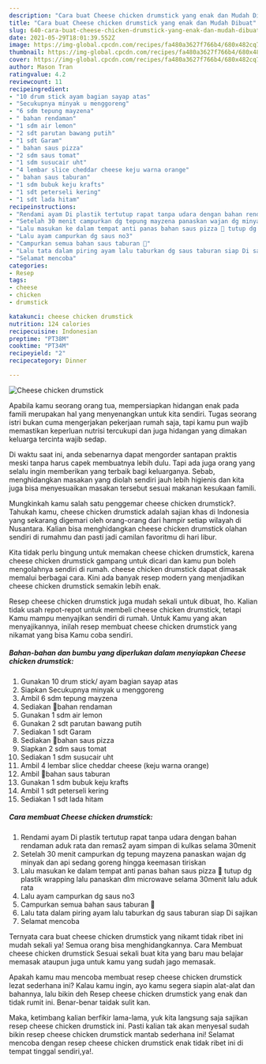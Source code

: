 ```yaml
---
description: "Cara buat Cheese chicken drumstick yang enak dan Mudah Dibuat"
title: "Cara buat Cheese chicken drumstick yang enak dan Mudah Dibuat"
slug: 640-cara-buat-cheese-chicken-drumstick-yang-enak-dan-mudah-dibuat
date: 2021-05-29T18:01:39.552Z
image: https://img-global.cpcdn.com/recipes/fa480a3627f766b4/680x482cq70/cheese-chicken-drumstick-foto-resep-utama.jpg
thumbnail: https://img-global.cpcdn.com/recipes/fa480a3627f766b4/680x482cq70/cheese-chicken-drumstick-foto-resep-utama.jpg
cover: https://img-global.cpcdn.com/recipes/fa480a3627f766b4/680x482cq70/cheese-chicken-drumstick-foto-resep-utama.jpg
author: Mason Tran
ratingvalue: 4.2
reviewcount: 11
recipeingredient:
- "10 drum stick ayam bagian sayap atas"
- "Secukupnya minyak u menggoreng"
- "6 sdm tepung mayzena"
- " bahan rendaman"
- "1 sdm air lemon"
- "2 sdt parutan bawang putih"
- "1 sdt Garam"
- " bahan saus pizza"
- "2 sdm saus tomat"
- "1 sdm susucair uht"
- "4 lembar slice cheddar cheese keju warna orange"
- " bahan saus taburan"
- "1 sdm bubuk keju krafts"
- "1 sdt peterseli kering"
- "1 sdt lada hitam"
recipeinstructions:
- "Rendami ayam Di plastik tertutup rapat tanpa udara dengan bahan rendaman aduk rata dan remas2 ayam simpan di kulkas selama 30menit"
- "Setelah 30 menit campurkan dg tepung mayzena panaskan wajan dg minyak dan api sedang goreng hingga keemasan tiriskan"
- "Lalu masukan ke dalam tempat anti panas bahan saus pizza 🍕 tutup dg plastik wrapping lalu panaskan dlm microwave selama 30menit lalu aduk rata"
- "Lalu ayam campurkan dg saus no3"
- "Campurkan semua bahan saus taburan 🥄"
- "Lalu tata dalam piring ayam lalu taburkan dg saus taburan siap Di sajikan"
- "Selamat mencoba"
categories:
- Resep
tags:
- cheese
- chicken
- drumstick

katakunci: cheese chicken drumstick 
nutrition: 124 calories
recipecuisine: Indonesian
preptime: "PT38M"
cooktime: "PT34M"
recipeyield: "2"
recipecategory: Dinner

---
```



![Cheese chicken drumstick](https://img-global.cpcdn.com/recipes/fa480a3627f766b4/680x482cq70/cheese-chicken-drumstick-foto-resep-utama.jpg)

Apabila kamu seorang orang tua, mempersiapkan hidangan enak pada famili merupakan hal yang menyenangkan untuk kita sendiri. Tugas seorang istri bukan cuma mengerjakan pekerjaan rumah saja, tapi kamu pun wajib memastikan keperluan nutrisi tercukupi dan juga hidangan yang dimakan keluarga tercinta wajib sedap.

Di waktu  saat ini, anda sebenarnya dapat mengorder santapan praktis meski tanpa harus capek membuatnya lebih dulu. Tapi ada juga orang yang selalu ingin memberikan yang terbaik bagi keluarganya. Sebab, menghidangkan masakan yang diolah sendiri jauh lebih higienis dan kita juga bisa menyesuaikan masakan tersebut sesuai makanan kesukaan famili. 



Mungkinkah kamu salah satu penggemar cheese chicken drumstick?. Tahukah kamu, cheese chicken drumstick adalah sajian khas di Indonesia yang sekarang digemari oleh orang-orang dari hampir setiap wilayah di Nusantara. Kalian bisa menghidangkan cheese chicken drumstick olahan sendiri di rumahmu dan pasti jadi camilan favoritmu di hari libur.

Kita tidak perlu bingung untuk memakan cheese chicken drumstick, karena cheese chicken drumstick gampang untuk dicari dan kamu pun boleh mengolahnya sendiri di rumah. cheese chicken drumstick dapat dimasak memalui berbagai cara. Kini ada banyak resep modern yang menjadikan cheese chicken drumstick semakin lebih enak.

Resep cheese chicken drumstick juga mudah sekali untuk dibuat, lho. Kalian tidak usah repot-repot untuk membeli cheese chicken drumstick, tetapi Kamu mampu menyajikan sendiri di rumah. Untuk Kamu yang akan menyajikannya, inilah resep membuat cheese chicken drumstick yang nikamat yang bisa Kamu coba sendiri.

<!--inarticleads1-->

##### Bahan-bahan dan bumbu yang diperlukan dalam menyiapkan Cheese chicken drumstick:

1. Gunakan 10 drum stick/ ayam bagian sayap atas
1. Siapkan Secukupnya minyak u menggoreng
1. Ambil 6 sdm tepung mayzena
1. Sediakan  🥣bahan rendaman
1. Gunakan 1 sdm air lemon
1. Gunakan 2 sdt parutan bawang putih
1. Sediakan 1 sdt Garam
1. Sediakan  🍕bahan saus pizza
1. Siapkan 2 sdm saus tomat
1. Sediakan 1 sdm susucair uht
1. Ambil 4 lembar slice cheddar cheese (keju warna orange)
1. Ambil  🥄bahan saus taburan
1. Gunakan 1 sdm bubuk keju krafts
1. Ambil 1 sdt peterseli kering
1. Sediakan 1 sdt lada hitam




<!--inarticleads2-->

##### Cara membuat Cheese chicken drumstick:

1. Rendami ayam Di plastik tertutup rapat tanpa udara dengan bahan rendaman aduk rata dan remas2 ayam simpan di kulkas selama 30menit
1. Setelah 30 menit campurkan dg tepung mayzena panaskan wajan dg minyak dan api sedang goreng hingga keemasan tiriskan
1. Lalu masukan ke dalam tempat anti panas bahan saus pizza 🍕 tutup dg plastik wrapping lalu panaskan dlm microwave selama 30menit lalu aduk rata
1. Lalu ayam campurkan dg saus no3
1. Campurkan semua bahan saus taburan 🥄
1. Lalu tata dalam piring ayam lalu taburkan dg saus taburan siap Di sajikan
1. Selamat mencoba




Ternyata cara buat cheese chicken drumstick yang nikamt tidak ribet ini mudah sekali ya! Semua orang bisa menghidangkannya. Cara Membuat cheese chicken drumstick Sesuai sekali buat kita yang baru mau belajar memasak ataupun juga untuk kamu yang sudah jago memasak.

Apakah kamu mau mencoba membuat resep cheese chicken drumstick lezat sederhana ini? Kalau kamu ingin, ayo kamu segera siapin alat-alat dan bahannya, lalu bikin deh Resep cheese chicken drumstick yang enak dan tidak rumit ini. Benar-benar taidak sulit kan. 

Maka, ketimbang kalian berfikir lama-lama, yuk kita langsung saja sajikan resep cheese chicken drumstick ini. Pasti kalian tak akan menyesal sudah bikin resep cheese chicken drumstick mantab sederhana ini! Selamat mencoba dengan resep cheese chicken drumstick enak tidak ribet ini di tempat tinggal sendiri,ya!.


